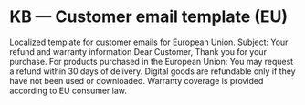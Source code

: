 # KB — Customer email template (EU)

Localized template for customer emails for European Union. Subject: Your refund and warranty information  Dear Customer, Thank you for your purchase. For products purchased in the European Union: You may request a refund within 30 days of delivery. Digital goods are refundable only if they have not been used or downloaded. Warranty coverage is provided according to EU consumer law.